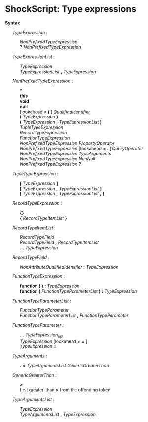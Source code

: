 # ShockScript: Type expressions

**Syntax**

<ul>
    <i>TypeExpression</i> :
    <ul>
        <i>NonPrefixedTypeExpression</i><br>
        <b>?</b> <i>NonPrefixedTypeExpression</i>
    </ul>
</ul>

<ul>
    <i>TypeExpressionList</i> :
    <ul>
        <i>TypeExpression</i><br>
        <i>TypeExpressionList</i> <b>,</b> <i>TypeExpression</i>
    </ul>
</ul>

<ul>
    <i>NonPrefixedTypeExpression</i> :
    <ul>
        <b>*</b><br>
        <b>this</b><br>
        <b>void</b><br>
        <b>null</b><br>
        [lookahead ≠ <b>&#x28;</b> ] <i>QualifiedIdentifier</i><br>
        <b>&#x28;</b> <i>TypeExpression</i> <b>&#x29;</b><br>
        <b>&#x28;</b> <i>TypeExpression</i> <b>,</b> <i>TypeExpressionList</i> <b>&#x29;</b><br>
        <i>TupleTypeExpression</i><br>
        <i>RecordTypeExpression</i><br>
        <i>FunctionTypeExpression</i><br>
        <i>NonPrefixedTypeExpression</i> <i>PropertyOperator</i><br>
        <i>NonPrefixedTypeExpression</i> [lookahead = <b>.</b> ] <i>QueryOperator</i><br>
        <i>NonPrefixedTypeExpression</i> <i>TypeArguments</i><br>
        <i>NonPrefixedTypeExpression</i> <i>NonNull</i><br>
        <i>NonPrefixedTypeExpression</i> <b>?</b>
    </ul>
</ul>

<ul>
    <i>TupleTypeExpression</i> :
    <ul>
        <b>&#x5B;</b> <i>TypeExpression</i> <b>&#x5D;</b><br>
        <b>&#x5B;</b> <i>TypeExpression</i> <b>,</b> <i>TypeExpressionList</i> <b>&#x5D;</b><br>
        <b>&#x5B;</b> <i>TypeExpression</i> <b>,</b> <i>TypeExpressionList</i> <b>,</b> <b>&#x5D;</b>
    </ul>
</ul>

<ul>
    <i>RecordTypeExpression</i> :
    <ul>
        <b>&#x7B;&#x7D;</b><br>
        <b>&#x7B;</b> <i>RecordTypeItemList</i> <b>&#x7D;</b>
    </ul>
</ul>

<ul>
    <i>RecordTypeItemList</i> :
    <ul>
        <i>RecordTypeField</i><br>
        <i>RecordTypeField</i> <b>,</b> <i>RecordTypeItemList</i><br>
        <b>...</b> <i>TypeExpression</i>
    </ul>
</ul>

<ul>
    <i>RecordTypeField</i> :
    <ul>
        <i>NonAttributeQualifiedIdentifier</i> <b>:</b> <i>TypeExpression</i>
    </ul>
</ul>

<ul>
    <i>FunctionTypeExpression</i> :
    <ul>
        <b>function</b> <b>&#x28;</b> <b>&#x29;</b> <b>:</b> <i>TypeExpression</i><br>
        <b>function</b> <b>&#x28;</b> <i>FunctionTypeParameterList</i> <b>&#x29;</b> <b>:</b> <i>TypeExpression</i>
    </ul>
</ul>

<ul>
    <i>FunctionTypeParameterList</i> :
    <ul>
        <i>FunctionTypeParameter</i><br>
        <i>FunctionTypeParameterList</i> <b>,</b> <i>FunctionTypeParameter</i>
    </ul>
</ul>

<ul>
    <i>FunctionTypeParameter</i> :
    <ul>
        <b>...</b> <i>TypeExpression</i><sub>opt</sub><br>
        <i>TypeExpression</i> [lookahead ≠ <b>=</b> ]<br>
        <i>TypeExpression</i> <b>=</b>
    </ul>
</ul>

<ul>
    <i>TypeArguments</i> :
    <ul>
        <b>.</b> <b>&lt;</b> <i>TypeArgumentsList</i> <i>GenericGreaterThan</i>
    </ul>
</ul>

<ul>
    <i>GenericGreaterThan</i> :
    <ul>
        <b>&gt;</b><br>
        first greater-than <b>&gt;</b> from the offending token
    </ul>
</ul>

<ul>
    <i>TypeArgumentsList</i> :
    <ul>
        <i>TypeExpression</i><br>
        <i>TypeArgumentsList</i> <b>,</b> <i>TypeExpression</i>
    </ul>
</ul>